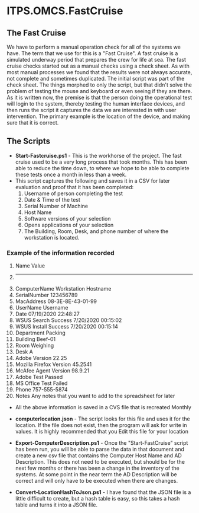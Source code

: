 # ITPS.OMCS.FastCruise 

## The Fast Cruise 
We have to perform a manual operation check for all of the systems we have.  The term that we use for this is a "Fast Cruise". A fast cruise is a simulated underway period that prepares the crew for life at sea.  The fast cruise checks started out as a manual checks using a check sheet.  As with most manual processes we found that the results were not always accurate, not complete and sometimes duplicated.  The initial script was part of the check sheet.  The things morphed to only the script, but that didn't solve the problem of testing the mouse and keyboard or even seeing if they are there.  As it is written now, the premise is that the person doing the operational test will login to the system, thereby testing the human interface devices, and then runs the script it captures the data we are interested in with user intervention.  The primary example is the location of the device, and making sure that it is correct. 

## The Scripts
-  **Start-Fastcruise.ps1**  - This is the workhorse of the project. The fast cruise used to be a very long process that took months.  This has been able to reduce the time down, to where we hope to be able to complete these tests once a month in less than a week. 
- This script captures the following and saves it in a CSV for later evaluation and proof that it has been completed: 
  1. Username of person completing the test 
  1. Date & Time of the test 
  1. Serial Number of Machine 
  1. Host Name 
  1. Software versions of your selection 
  1. Opens applications of your selection 
  1. The Building, Room, Desk, and phone number of where the workstation is located. 

### Example of the information recorded

1. Name                           Value                                                                                                                        
1. ----                           -----                                                                                                                        
1. ComputerName                   Workstation Hostname
1. SerialNumber                   123456789           
1. MacAddress                     08-3E-8E-43-01-99   
1. UserName                       Username
1. Date                           07/19/2020 22:48:27  
1. WSUS Search Success            7/20/2020 00:15:02   
1. WSUS Install Success           7/20/2020 00:15:14   
1. Department                     Packing                 
1. Building                       Beef-01              
1. Room                           Weighing              
1. Desk                           A                    
1. Adobe Version                  22.25                     
1. Mozilla Firefox Version        45.2541                
1. McAfee Agent Version           98.9.21                     
1. Adobe Test                     Passed              
1. MS Office Test                 Failed               
1. Phone                          757-555-5874         
1. Notes                          Any notes that you want to add to the spreadsheet for later      



  -  All the above information is saved in a CVS file that is recreated Monthly 
  
-  **computerlocation.json**  - The script looks for this file and uses it for the location.  If the file does not exist, then the program will ask for write in values.  It is highly recommended that you Edit this file for your location

-  **Export-ComputerDescription.ps1**  - Once the "Start-FastCruise" script has been run, you will be able to parse the data in that document and create a new csv file that contains the Computer Host Name and AD Description.  This does not need to be executed, but should be for the next few months or there has been a change in the inventory of the systems.  At some point in the near term the AD Description will be correct and will only have to be executed when there are changes.  

-  **Convert-LocationHashToJson.ps1**  - I have found that the JSON file is a little difficult to create, but a hash table is easy, so this takes a hash table and turns it into a JSON file.





